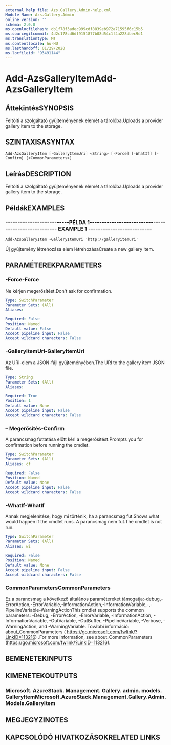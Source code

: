 ```yaml
---
external help file: Azs.Gallery.Admin-help.xml
Module Name: Azs.Gallery.Admin
online version: ''
schema: 2.0.0
ms.openlocfilehash: db1f78f3adec999cdf8839eb972a71595f6c15b5
ms.sourcegitcommit: 4d2c178cd6df9151877b08d54c1f4a228dbec9d1
ms.translationtype: MT
ms.contentlocale: hu-HU
ms.lasthandoff: 01/29/2020
ms.locfileid: "93491144"
---
```

# <span data-ttu-id="85010-101">Add-AzsGalleryItem</span><span class="sxs-lookup"><span data-stu-id="85010-101">Add-AzsGalleryItem</span></span>

## <span data-ttu-id="85010-102">Áttekintés</span><span class="sxs-lookup"><span data-stu-id="85010-102">SYNOPSIS</span></span>
<span data-ttu-id="85010-103">Feltölti a szolgáltató gyűjteményének elemét a tárolóba.</span><span class="sxs-lookup"><span data-stu-id="85010-103">Uploads a provider gallery item to the storage.</span></span>

## <span data-ttu-id="85010-104">SZINTAXISA</span><span class="sxs-lookup"><span data-stu-id="85010-104">SYNTAX</span></span>

```
Add-AzsGalleryItem [-GalleryItemUri] <String> [-Force] [-WhatIf] [-Confirm] [<CommonParameters>]
```

## <span data-ttu-id="85010-105">Leírás</span><span class="sxs-lookup"><span data-stu-id="85010-105">DESCRIPTION</span></span>
<span data-ttu-id="85010-106">Feltölti a szolgáltató gyűjteményének elemét a tárolóba.</span><span class="sxs-lookup"><span data-stu-id="85010-106">Uploads a provider gallery item to the storage.</span></span>

## <span data-ttu-id="85010-107">Példák</span><span class="sxs-lookup"><span data-stu-id="85010-107">EXAMPLES</span></span>

### <span data-ttu-id="85010-108">--------------------------PÉLDA 1--------------------------</span><span class="sxs-lookup"><span data-stu-id="85010-108">-------------------------- EXAMPLE 1 --------------------------</span></span>
```
Add-AzsGalleryItem -GalleryItemUri 'http://galleryitemuri'
```

<span data-ttu-id="85010-109">Új gyűjtemény létrehozása elem létrehozása</span><span class="sxs-lookup"><span data-stu-id="85010-109">Create a new gallery item.</span></span>

## <span data-ttu-id="85010-110">PARAMÉTEREK</span><span class="sxs-lookup"><span data-stu-id="85010-110">PARAMETERS</span></span>

### <span data-ttu-id="85010-111">-Force</span><span class="sxs-lookup"><span data-stu-id="85010-111">-Force</span></span>
<span data-ttu-id="85010-112">Ne kérjen megerősítést.</span><span class="sxs-lookup"><span data-stu-id="85010-112">Don't ask for confirmation.</span></span>

```yaml
Type: SwitchParameter
Parameter Sets: (All)
Aliases: 

Required: False
Position: Named
Default value: False
Accept pipeline input: False
Accept wildcard characters: False
```

### <span data-ttu-id="85010-113">-GalleryItemUri</span><span class="sxs-lookup"><span data-stu-id="85010-113">-GalleryItemUri</span></span>
<span data-ttu-id="85010-114">Az URI-elem a JSON-fájl gyűjteményében.</span><span class="sxs-lookup"><span data-stu-id="85010-114">The URI to the gallery item JSON file.</span></span>

```yaml
Type: String
Parameter Sets: (All)
Aliases: 

Required: True
Position: 1
Default value: None
Accept pipeline input: False
Accept wildcard characters: False
```

### <span data-ttu-id="85010-115">– Megerősítés</span><span class="sxs-lookup"><span data-stu-id="85010-115">-Confirm</span></span>
<span data-ttu-id="85010-116">A parancsmag futtatása előtt kéri a megerősítést.</span><span class="sxs-lookup"><span data-stu-id="85010-116">Prompts you for confirmation before running the cmdlet.</span></span>

```yaml
Type: SwitchParameter
Parameter Sets: (All)
Aliases: cf

Required: False
Position: Named
Default value: None
Accept pipeline input: False
Accept wildcard characters: False
```

### <span data-ttu-id="85010-117">-WhatIf</span><span class="sxs-lookup"><span data-stu-id="85010-117">-WhatIf</span></span>
<span data-ttu-id="85010-118">Annak megjelenítése, hogy mi történik, ha a parancsmag fut.</span><span class="sxs-lookup"><span data-stu-id="85010-118">Shows what would happen if the cmdlet runs.</span></span>
<span data-ttu-id="85010-119">A parancsmag nem fut.</span><span class="sxs-lookup"><span data-stu-id="85010-119">The cmdlet is not run.</span></span>

```yaml
Type: SwitchParameter
Parameter Sets: (All)
Aliases: wi

Required: False
Position: Named
Default value: None
Accept pipeline input: False
Accept wildcard characters: False
```

### <span data-ttu-id="85010-120">CommonParameters</span><span class="sxs-lookup"><span data-stu-id="85010-120">CommonParameters</span></span>
<span data-ttu-id="85010-121">Ez a parancsmag a következő általános paramétereket támogatja:-debug,-ErrorAction,-ErrorVariable,-InformationAction,-InformationVariable,-,-PipelineVariable-WarningAction</span><span class="sxs-lookup"><span data-stu-id="85010-121">This cmdlet supports the common parameters: -Debug, -ErrorAction, -ErrorVariable, -InformationAction, -InformationVariable, -OutVariable, -OutBuffer, -PipelineVariable, -Verbose, -WarningAction, and -WarningVariable.</span></span> <span data-ttu-id="85010-122">További információ: about_CommonParameters ( https://go.microsoft.com/fwlink/?LinkID=113216) .</span><span class="sxs-lookup"><span data-stu-id="85010-122">For more information, see about_CommonParameters (https://go.microsoft.com/fwlink/?LinkID=113216).</span></span>

## <span data-ttu-id="85010-123">BEMENETEK</span><span class="sxs-lookup"><span data-stu-id="85010-123">INPUTS</span></span>

## <span data-ttu-id="85010-124">KIMENETEK</span><span class="sxs-lookup"><span data-stu-id="85010-124">OUTPUTS</span></span>

### <span data-ttu-id="85010-125">Microsoft. AzureStack. Management. Gallery. admin. models. GalleryItem</span><span class="sxs-lookup"><span data-stu-id="85010-125">Microsoft.AzureStack.Management.Gallery.Admin.Models.GalleryItem</span></span>

## <span data-ttu-id="85010-126">MEGJEGYZI</span><span class="sxs-lookup"><span data-stu-id="85010-126">NOTES</span></span>

## <span data-ttu-id="85010-127">KAPCSOLÓDÓ HIVATKOZÁSOK</span><span class="sxs-lookup"><span data-stu-id="85010-127">RELATED LINKS</span></span>

